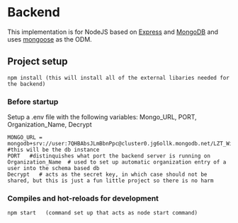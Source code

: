 # Backend

This implementation is for NodeJS based on [Express](https://expressjs.com/) and [MongoDB](https://www.mongodb.com/) and uses [mongoose](https://mongoosejs.com/) as the ODM.

## Project setup
```
npm install (this will install all of the external libaries needed for the backend)
```

### Before startup 
Setup a .env file with the following variables: Mongo_URL, PORT, Organization_Name, Decrypt

```
MONGO_URL = mongodb+srv://user:7QHBAbsJLmBbnPpc@cluster0.jg6ollk.mongodb.net/LZT_Winter2022     #this will be the db instance
PORT   #distinquishes what port the backend server is running on 
Organization_Name  # used to set up automatic organization entry of a user into the schema based db
Decrypt   # acts as the secret key, in which case should not be shared, but this is just a fun little project so there is no harm
```

### Compiles and hot-reloads for development
```
npm start   (command set up that acts as node start command)
```
